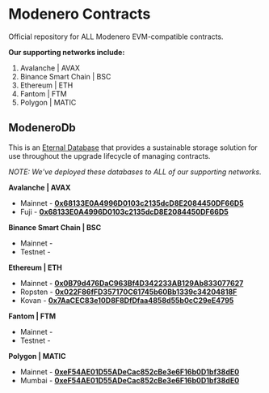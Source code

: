 # Modenero Contracts

Official repository for ALL Modenero EVM-compatible contracts.

__Our supporting networks include:__

1. Avalanche | AVAX
2. Binance Smart Chain | BSC
3. Ethereum | ETH
4. Fantom | FTM
5. Polygon | MATIC

## ModeneroDb

This is an [Eternal Database](https://blog.colony.io/writing-upgradeable-contracts-in-solidity-6743f0eecc88) that provides a sustainable storage solution for use throughout the upgrade lifecycle of managing contracts.

_NOTE: We've deployed these databases to ALL of our supporting networks._

__Avalanche | AVAX__

- Mainnet - __[0x68133E0A4996D0103c2135dcD8E2084450DF66D5](https://snowtrace.io/address/0x68133e0a4996d0103c2135dcd8e2084450df66d5#code)__
- Fuji - __[0x68133E0A4996D0103c2135dcD8E2084450DF66D5](https://testnet.snowtrace.io/address/0x68133e0a4996d0103c2135dcd8e2084450df66d5#code)__

__Binance Smart Chain | BSC__

- Mainnet - __[]()__
- Testnet - __[]()__

__Ethereum | ETH__

- Mainnet - __[0x0B79d476DaC963Bf4D342233AB129Ab833077627](https://etherscan.io/address/0x0b79d476dac963bf4d342233ab129ab833077627#code)__
- Ropsten - __[0x022F86fFD357170C61745b60Bb1339c34204818F](https://ropsten.etherscan.io/address/0x022f86ffd357170c61745b60bb1339c34204818f#code)__
- Kovan - __[0x7AaCEC83e10D8F8DfDfaa4858d55b0cC29eE4795](https://kovan.etherscan.io/address/0x7aacec83e10d8f8dfdfaa4858d55b0cc29ee4795#code)__

__Fantom | FTM__

- Mainnet - __[]()__
- Testnet - __[]()__

__Polygon | MATIC__

- Mainnet - __[0xeF54AE01D55ADeCac852cBe3e6F16b0D1bf38dE0](https://polygonscan.com/address/0xef54ae01d55adecac852cbe3e6f16b0d1bf38de0#code)__
- Mumbai - __[0xeF54AE01D55ADeCac852cBe3e6F16b0D1bf38dE0](https://mumbai.polygonscan.com/address/0xef54ae01d55adecac852cbe3e6f16b0d1bf38de0#code)__

